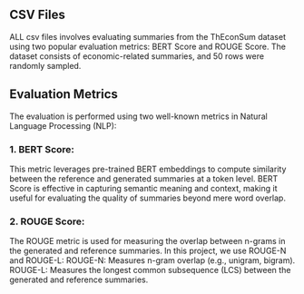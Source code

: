 ## CSV Files
ALL csv files involves evaluating summaries from the ThEconSum dataset using two popular evaluation metrics: BERT Score and ROUGE Score. 
The dataset consists of economic-related summaries, and 50 rows were randomly sampled.

## Evaluation Metrics
The evaluation is performed using two well-known metrics in Natural Language Processing (NLP):

### 1. BERT Score:
  This metric leverages pre-trained BERT embeddings to compute similarity between the reference and generated summaries at a token level.
BERT Score is effective in capturing semantic meaning and context, making it useful for evaluating the quality of summaries beyond mere word overlap.

### 2. ROUGE Score:
  The ROUGE metric is used for measuring the overlap between n-grams in the generated and reference summaries.
In this project, we use ROUGE-N and ROUGE-L:
ROUGE-N: Measures n-gram overlap (e.g., unigram, bigram).
ROUGE-L: Measures the longest common subsequence (LCS) between the generated and reference summaries.

